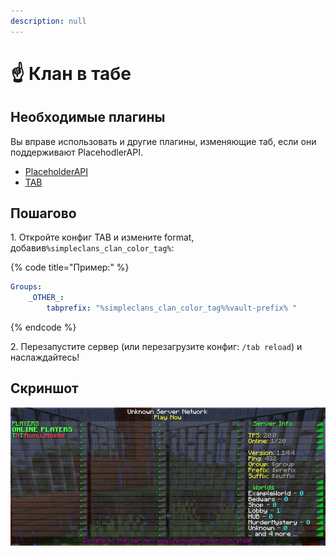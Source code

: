 ```yaml
---
description: null
---
```


# ☝ Клан в табе

## Необходимые плагины

Вы вправе использовать и другие плагины, изменяющие таб, если они поддерживают PlacehodlerAPI.

* [PlaceholderAPI](https://www.spigotmc.org/resources/placeholderapi.6245/)
* [TAB](https://www.spigotmc.org/resources/tab-1-7-x-1-16-5-free-version.57806/)

## Пошагово

1\. Откройте конфиг TAB и измените format, добавив`%simpleclans_clan_color_tag%`:

{% code title="Пример:" %}
```yaml
Groups:
    _OTHER_:
        tabprefix: "%simpleclans_clan_color_tag%%vault-prefix% "
```
{% endcode %}

2\. Перезапустите сервер (или перезагрузите конфиг: `/tab reload`) и наслаждайтесь!

## Скриншот

![](../../.gitbook/assets/clans-tablist.png)
